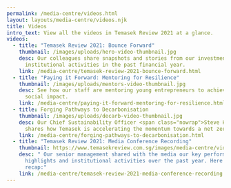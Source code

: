 ```yaml
---
permalink: /media-centre/videos.html
layout: layouts/media-centre/videos.njk
title: Videos
intro_text: View all the videos in Temasek Review 2021 at a glance.
videos:
  - title: "Temasek Review 2021: Bounce Forward"
    thumbnail: /images/uploads/hero-video-thumbnail.jpg
    desc: Our colleagues share snapshots and stories from our investment and
      institutional activities in the past financial year.
    link: /media-centre/temasek-review-2021-bounce-forward.html
  - title: "Paying it Forward: Mentoring for Resilience"
    thumbnail: /images/uploads/mentors-video-thumbnail.jpg
    desc: See how our staff are mentoring young entrepreneurs to achieve greater
      social impact.
    link: /media-centre/paying-it-forward-mentoring-for-resilience.html
  - title: Forging Pathways to Decarbonisation
    thumbnail: /images/uploads/decarb-video-thumbnail.jpg
    desc: Our Chief Sustainability Officer <span class="nowrap">Steve Howard</span>
      shares how Temasek is accelerating the momentum towards a net zero world.
    link: /media-centre/forging-pathways-to-decarbonisation.html
  - title: "Temasek Review 2021: Media Conference Recording"
    thumbnail: https://www.temasekreview.com.sg/images/media-centre/videos-and-explainers/conference-recording-video-thumbnail.jpg
    desc: " Our senior management shared with the media our key performance
      highlights and institutional activities over the past year. Here's a
      recap:"
    link: /media-centre/temasek-review-2021-media-conference-recording.html
---
```


